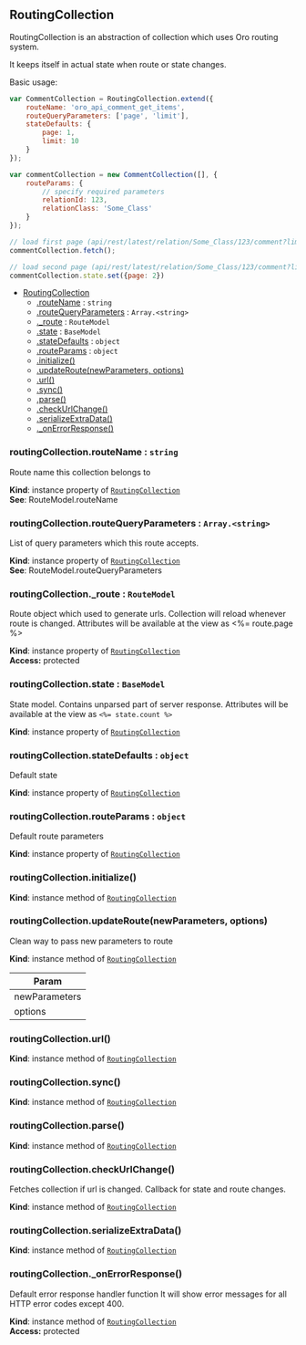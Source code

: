<a name="module_RoutingCollection"></a>
## RoutingCollection
RoutingCollection is an abstraction of collection which uses Oro routing system.It keeps itself in actual state when route or state changes.Basic usage:```javascriptvar CommentCollection = RoutingCollection.extend({    routeName: 'oro_api_comment_get_items',    routeQueryParameters: ['page', 'limit'],    stateDefaults: {        page: 1,        limit: 10    }});var commentCollection = new CommentCollection([], {    routeParams: {        // specify required parameters        relationId: 123,        relationClass: 'Some_Class'    }});// load first page (api/rest/latest/relation/Some_Class/123/comment?limit=10&page=1)commentCollection.fetch();// load second page (api/rest/latest/relation/Some_Class/123/comment?limit=10&page=2)commentCollection.state.set({page: 2})```


* [RoutingCollection](#module_RoutingCollection)
  * [.routeName](#module_RoutingCollection#routeName) : <code>string</code>
  * [.routeQueryParameters](#module_RoutingCollection#routeQueryParameters) : <code>Array.&lt;string&gt;</code>
  * [._route](#module_RoutingCollection#_route) : <code>RouteModel</code>
  * [.state](#module_RoutingCollection#state) : <code>BaseModel</code>
  * [.stateDefaults](#module_RoutingCollection#stateDefaults) : <code>object</code>
  * [.routeParams](#module_RoutingCollection#routeParams) : <code>object</code>
  * [.initialize()](#module_RoutingCollection#initialize)
  * [.updateRoute(newParameters, options)](#module_RoutingCollection#updateRoute)
  * [.url()](#module_RoutingCollection#url)
  * [.sync()](#module_RoutingCollection#sync)
  * [.parse()](#module_RoutingCollection#parse)
  * [.checkUrlChange()](#module_RoutingCollection#checkUrlChange)
  * [.serializeExtraData()](#module_RoutingCollection#serializeExtraData)
  * [._onErrorResponse()](#module_RoutingCollection#_onErrorResponse)

<a name="module_RoutingCollection#routeName"></a>
### routingCollection.routeName : <code>string</code>
Route name this collection belongs to

**Kind**: instance property of <code>[RoutingCollection](#module_RoutingCollection)</code>  
**See**: RouteModel.routeName  
<a name="module_RoutingCollection#routeQueryParameters"></a>
### routingCollection.routeQueryParameters : <code>Array.&lt;string&gt;</code>
List of query parameters which this route accepts.

**Kind**: instance property of <code>[RoutingCollection](#module_RoutingCollection)</code>  
**See**: RouteModel.routeQueryParameters  
<a name="module_RoutingCollection#_route"></a>
### routingCollection._route : <code>RouteModel</code>
Route object which used to generate urls. Collection will reload whenever route is changed.Attributes will be available at the view as <%= route.page %>

**Kind**: instance property of <code>[RoutingCollection](#module_RoutingCollection)</code>  
**Access:** protected  
<a name="module_RoutingCollection#state"></a>
### routingCollection.state : <code>BaseModel</code>
State model. Contains unparsed part of server response. Attributes will be available at theview as `<%= state.count %>`

**Kind**: instance property of <code>[RoutingCollection](#module_RoutingCollection)</code>  
<a name="module_RoutingCollection#stateDefaults"></a>
### routingCollection.stateDefaults : <code>object</code>
Default state

**Kind**: instance property of <code>[RoutingCollection](#module_RoutingCollection)</code>  
<a name="module_RoutingCollection#routeParams"></a>
### routingCollection.routeParams : <code>object</code>
Default route parameters

**Kind**: instance property of <code>[RoutingCollection](#module_RoutingCollection)</code>  
<a name="module_RoutingCollection#initialize"></a>
### routingCollection.initialize()
**Kind**: instance method of <code>[RoutingCollection](#module_RoutingCollection)</code>  
<a name="module_RoutingCollection#updateRoute"></a>
### routingCollection.updateRoute(newParameters, options)
Clean way to pass new parameters to route

**Kind**: instance method of <code>[RoutingCollection](#module_RoutingCollection)</code>  

| Param |
| --- |
| newParameters | 
| options | 

<a name="module_RoutingCollection#url"></a>
### routingCollection.url()
**Kind**: instance method of <code>[RoutingCollection](#module_RoutingCollection)</code>  
<a name="module_RoutingCollection#sync"></a>
### routingCollection.sync()
**Kind**: instance method of <code>[RoutingCollection](#module_RoutingCollection)</code>  
<a name="module_RoutingCollection#parse"></a>
### routingCollection.parse()
**Kind**: instance method of <code>[RoutingCollection](#module_RoutingCollection)</code>  
<a name="module_RoutingCollection#checkUrlChange"></a>
### routingCollection.checkUrlChange()
Fetches collection if url is changed.Callback for state and route changes.

**Kind**: instance method of <code>[RoutingCollection](#module_RoutingCollection)</code>  
<a name="module_RoutingCollection#serializeExtraData"></a>
### routingCollection.serializeExtraData()
**Kind**: instance method of <code>[RoutingCollection](#module_RoutingCollection)</code>  
<a name="module_RoutingCollection#_onErrorResponse"></a>
### routingCollection._onErrorResponse()
Default error response handler functionIt will show error messages for all HTTP error codes except 400.

**Kind**: instance method of <code>[RoutingCollection](#module_RoutingCollection)</code>  
**Access:** protected  
